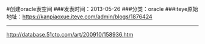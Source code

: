 #创建oracle表空间
###发表时间：2013-05-26
###分类：oracle
###iteye原始地址：<a href="https://kanpiaoxue.iteye.com/admin/blogs/1876424" target="_blank">https://kanpiaoxue.iteye.com/admin/blogs/1876424</a>

---

<div class="iteye-blog-content-contain" style="font-size: 14px;">
 <p><a href="http://database.51cto.com/art/200910/158936.htm">http://database.51cto.com/art/200910/158936.htm</a></p>
</div>